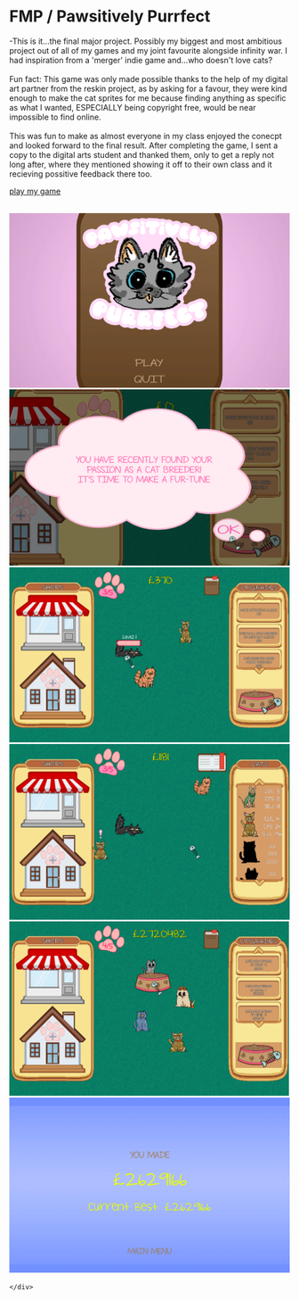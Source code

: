 # FMP / Pawsitively Purrfect

-This is it...the final major project. Possibly my biggest and most ambitious project out of all of my games and my joint favourite alongside infinity war. I had inspiration from a 'merger' indie game and...who doesn't love cats? 
<br>
<br>
Fun fact: This game was only made possible thanks to the help of my digital art partner from the reskin project, as by asking for a favour, they were kind enough to make the cat sprites for me because finding anything as specific as what I wanted, ESPECIALLY being copyright free, would be near impossible to find online.
<br>
<br>
This was fun to make as almost everyone in my class enjoyed the conecpt and looked forward to the final result. After completing the game, I sent a copy to the digital arts student and thanked them, only to get a reply not long after, where they mentioned showing it off to their own class and it recieving possitive feedback there too.

[play my game](https://tonystarkofwinterfell.github.io/finalPawsitiveBuild/)

<br>


<div>
    <a class="example-image-link" href="assets/Gallery/PPmenu.png" data-lightbox="example-set" data-title="the main menu">
        <img class="example-image" src="assets/Gallery/PPmenu.png" alt=""/>
  </a>
  <a class="example-image-link" href="assets/Gallery/PPtut.png" data-lightbox="example-set" data-title="tutorial text popup">
        <img class="example-image" src="assets/Gallery/PPtut.png" alt=""/>
  </a>
  <a class="example-image-link" href="assets/Gallery/PPscreen.png" data-lightbox="example-set" data-title="the main screen">
        <img class="example-image" src="assets/Gallery/PPscreen.png" alt=""/>
  </a>
  <a class="example-image-link" href="assets/Gallery/PPbook.png" data-lightbox="example-set" data-title="book that lists all cats and info as you progress">
        <img class="example-image" src="assets/Gallery/PPbook.png" alt=""/>
  </a>
  <a class="example-image-link" href="assets/Gallery/PPfood.png" data-lightbox="example-set" data-title="health mechanic">
        <img class="example-image" src="assets/Gallery/PPfood.png" alt=""/>
  </a>
  <a class="example-image-link" href="assets/Gallery/PPwin.png" data-lightbox="example-set" data-title="the win screen">
        <img class="example-image" src="assets/Gallery/PPwin.png" alt=""/>
  </a>


      
    </div>

